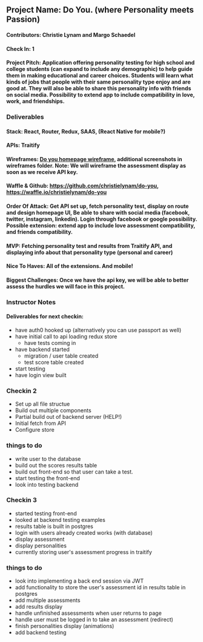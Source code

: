 ## Project Name: Do You. (where Personality meets Passion)

#### Contributors: Christie Lynam and Margo Schaedel

#### Check In: 1

#### Project Pitch: Application offering personality testing for high school and college students (can expand to include any demographic) to help guide them in making educational and career choices. Students will learn what kinds of jobs that people with their same personality type enjoy and are good at. They will also be able to share this personality info with friends on social media. Possibility to extend app to include compatibility in love, work, and friendships.

### Deliverables

#### Stack: React, Router, Redux, SAAS, (React Native for mobile?)

#### APIs: Traitify

#### Wireframes: [Do you homepage wireframe](https://www.dropbox.com/s/9jv1z6740j05de4/do-you-hompage.png?dl=0), additional screenshots in wireframes folder. Note: We will wireframe the assessment display as soon as we receive API key.

#### Waffle & Github: https://github.com/christielynam/do-you, https://waffle.io/christielynam/do-you

#### Order Of Attack: Get API set up, fetch personality test, display on route and design homepage UI, Be able to share with social media (facebook, twitter, instagram, linkedin). Login through facebook or google possibility. Possible extension: extend app to include love assessment compatibility, and friends compatibility.

#### MVP: Fetching personality test and results from Traitify API, and displaying info about that personality type (personal and career)

#### Nice To Haves: All of the extensions. And mobile!

#### Biggest Challenges: Once we have the api key, we will be able to better assess the hurdles we will face in this project.

### Instructor Notes

#### Deliverables for next checkin:

- have auth0 hooked up 
  (alternatively you can use passport as well)
- have initial call to api loading redux store 
  - have tests coming in 
- have backend started 
  - migration / user table created 
  - test score table created 
- start testing 
- have login view built

### Checkin 2

- Set up all file structue
- Build out multiple components
- Partial build out of backend server (HELP!)
- Initial fetch from API
- Configure store

### things to do 
 
 - write user to the database 
 - build out the scores results table 
 - build out front-end so that user can take a test. 
 - start testing the front-end
 - look into testing backend
 
 ### Checkin 3
 
 - started testing front-end
 - looked at backend testing examples
 - results table is built in postgres
 - login with users already created works (with database)
 - display assessment
 - display personalities
 - currently storing user's assessment progress in traitify
 
 ### things to do
 - look into implementing a back end session via JWT
 - add functionality to store the user's assessment id in results table in postgres
 - add multiple assessments
 - add results display
 - handle unfinished assessments when user returns to page
 - handle user must be logged in to take an assessment (redirect)
 - finish personalities display (animations)
 - add backend testing

